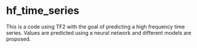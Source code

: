 # hf_time_series
This is a code using TF2 with the goal of predicting a high frequency time series.
Values are predicted using a neural network and different models are proposed.
